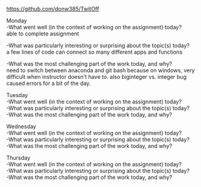 https://github.com/donw385/TwitOff <br>

Monday <br>
-What went well (in the context of working on the assignment) today? <br>
able to complete assignment <br>

-What was particularly interesting or surprising about the topic(s) today? <br> 
a few lines of code can connect so many different apps and functions <br>

-What was the most challenging part of the work today, and why? <br>
need to switch between anaconda and git bash because on windows, very difficult when instructor doesn't have to. also biginteger vs. integer bug caused errors for a bit of the day.


Tuesday <br>
-What went well (in the context of working on the assignment) today? <br>
-What was particularly interesting or surprising about the topic(s) today? <br>
-What was the most challenging part of the work today, and why? <br>

Wednesday <br>
-What went well (in the context of working on the assignment) today? <br>
-What was particularly interesting or surprising about the topic(s) today? <br>
-What was the most challenging part of the work today, and why? <br>

Thursday <br>
-What went well (in the context of working on the assignment) today? <br>
-What was particularly interesting or surprising about the topic(s) today? <br>
-What was the most challenging part of the work today, and why? <br>
